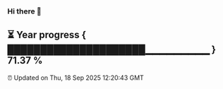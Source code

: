 ### Hi there 👋
⏳ Year progress { █████████████████████▁▁▁▁▁▁▁▁▁ } 71.37 %
---
⏰ Updated on Thu, 18 Sep 2025 12:20:43 GMT

